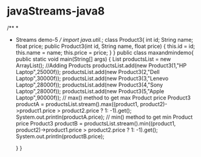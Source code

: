 # javaStreams-java8

/**
 *
 * Streams demo-5
 */
import java.util.*;
class Product3{
    int id;
    String name;
    float price;
    public Product3(int id, String name, float price) {
        this.id = id;
        this.name = name;
        this.price = price;
    }
}
public class maxandmindemo{
    public static void main(String[] args) {
        List<Product3> productsList = new ArrayList<Product3>();
        //Adding Products
        productsList.add(new Product3(1,"HP Laptop",25000f));
        productsList.add(new Product3(2,"Dell Laptop",30000f));
        productsList.add(new Product3(3,"Lenevo Laptop",28000f));
        productsList.add(new Product3(4,"Sony Laptop",28000f));
        productsList.add(new Product3(5,"Apple Laptop",90000f));
        // max() method to get max Product price
        Product3 productA = productsList.stream().max((product1, product2)->product1.price > product2.price ? 1: -1).get();
        System.out.println(productA.price);
        // min() method to get min Product price
        Product3 productB = productsList.stream().min((product1, product2)->product1.price > product2.price ? 1: -1).get();
        System.out.println(productB.price);

    }
}
